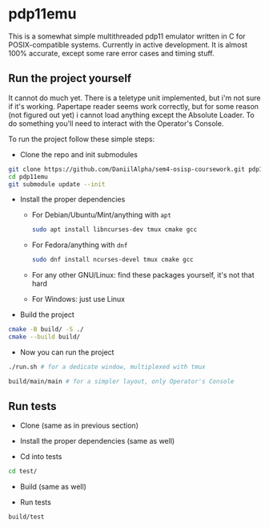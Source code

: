 # pdp11emu

This is a somewhat simple multithreaded pdp11 emulator written in C for POSIX-compatible systems. Currently in active development. It is almost 100% accurate, except some rare error cases and timing stuff.

## Run the project yourself

It cannot do much yet. There is a teletype unit implemented, but i'm not sure if it's working. Papertape reader seems work correctly, but for some reason (not figured out yet) i cannot load anything except the Absolute Loader. To do something you'll need to interact with the Operator's Console.

To run the project follow these simple steps:

- Clone the repo and init submodules

```bash
git clone https://github.com/DaniilAlpha/sem4-osisp-coursework.git pdp11emu
cd pdp11emu
git submodule update --init
```

- Install the proper dependencies

  - For Debian/Ubuntu/Mint/anything with `apt`

    ```bash
    sudo apt install libncurses-dev tmux cmake gcc
    ```

  - For Fedora/anything with `dnf`

    ```bash
    sudo dnf install ncurses-devel tmux cmake gcc
    ```

  - For any other GNU/Linux: find these packages yourself, it's not that hard

  - For Windows: just use Linux

- Build the project

```bash
cmake -B build/ -S ./
cmake --build build/
```

- Now you can run the project

```bash
./run.sh # for a dedicate window, multiplexed with tmux 
```

```bash
build/main/main # for a simpler layout, only Operator's Console
```

## Run tests

- Clone (same as in previous section)

- Install the proper dependencies (same as well)

- Cd into tests

```bash
cd test/
```

- Build (same as well)

- Run tests

```bash
build/test
```
